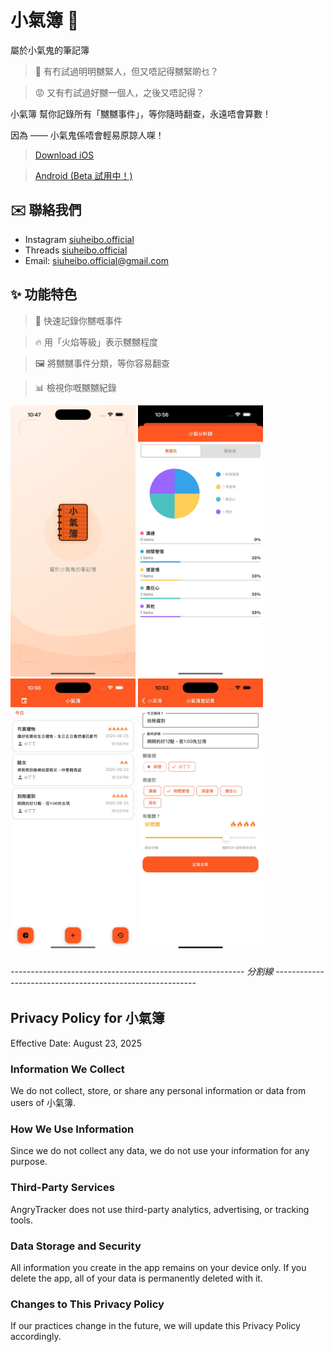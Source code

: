 # 小氣簿 📙

屬於小氣鬼的筆記簿

> 😤 有冇試過明明嬲緊人，但又唔記得嬲緊啲乜？

> 😡 又有冇試過好嬲一個人，之後又唔記得？

小氣簿 幫你記錄所有「嬲嬲事件」，等你隨時翻查，永遠唔會算數！

因為 —— 小氣鬼係唔會輕易原諒人㗎！

> [Download iOS](https://apps.apple.com/hk/app/%E5%B0%8F%E6%B0%A3%E7%B0%BF/id6751198051?l=en-GB)

> [Android (Beta 試用中！)](https://www.instagram.com/siuheibo.official?igsh=cGlsd2FkYWUzNGMy)

## ✉️ 聯絡我們
- Instagram [siuheibo.official](https://www.instagram.com/siuheibo.official?igsh=Y3RsbDF4NWkyamd1&utm_source=qr)
- Threads [siuheibo.official](https://www.threads.com/@siuheibo.official?igshid=NTc4MTIwNjQ2YQ==)
- Email: siuheibo.official@gmail.com

## ✨ 功能特色

> 📝 快速記錄你嬲嘅事件

> 🔥 用「火焰等級」表示嬲嬲程度

> 🖼️ 將嬲嬲事件分類，等你容易翻查

> 📊 檢視你嘅嬲嬲紀錄

<p align="left">
  <img src="9876E93C-5643-450C-841D-31AC0DB0DB3D_1_105_c.jpeg" width="200"/>
  <img src="89712AFB-1664-4294-B890-8CE647DD7247_1_105_c.jpeg" width="200"/>
  <img src="9DFD732F-0407-4393-8B3F-B68BDC72BA67_1_105_c.jpeg" width="200"/>
  <img src="F4A9B762-7C52-47D0-8DE9-79DDC09047C1_1_105_c.jpeg" width="200"/>
</p>

###### ---------------------------------------------------------- 分割線 ----------------------------------------------------------

## Privacy Policy for 小氣簿
Effective Date: August 23, 2025

### Information We Collect
We do not collect, store, or share any personal information or data from users of 小氣簿.

### How We Use Information
Since we do not collect any data, we do not use your information for any purpose.

### Third-Party Services
AngryTracker does not use third-party analytics, advertising, or tracking tools.

### Data Storage and Security
All information you create in the app remains on your device only. If you delete the app, all of your data is permanently deleted with it.

### Changes to This Privacy Policy
If our practices change in the future, we will update this Privacy Policy accordingly.

